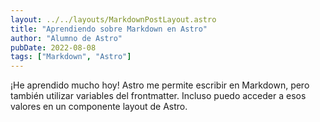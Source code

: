 ```yaml
---
layout: ../../layouts/MarkdownPostLayout.astro
title: "Aprendiendo sobre Markdown en Astro"
author: "Alumno de Astro"
pubDate: 2022-08-08
tags: ["Markdown", "Astro"]
---
```


¡He aprendido mucho hoy! Astro me permite escribir en Markdown, pero también utilizar variables del frontmatter. Incluso puedo acceder a esos valores en un componente layout de Astro.
